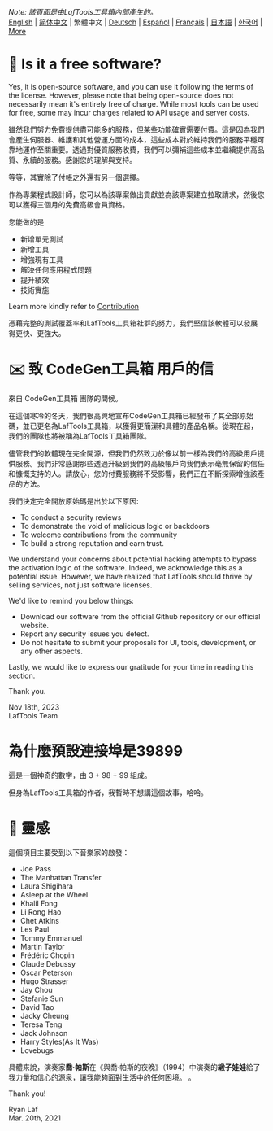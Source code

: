 <i>Note: 該頁面是由LafTools工具箱內部產生的。</i> <br/> [English](/docs/en_US)  |  [简体中文](/docs/zh_CN)  |  繁體中文  |  [Deutsch](/docs/de)  |  [Español](/docs/es)  |  [Français](/docs/fr)  |  [日本語](/docs/ja)  |  [한국어](/docs/ko) | [More](/docs/) <br/>

# 🙋 Is it a free software?

Yes, it is open-source software, and you can use it following the terms of the license. However, please note that being open-source does not necessarily mean it's entirely free of charge. While most tools can be used for free, some may incur charges related to API usage and server costs.

雖然我們努力免費提供盡可能多的服務，但某些功能確實需要付費。這是因為我們會產生伺服器、維護和其他營運方面的成本，這些成本對於維持我們的服務平穩可靠地運作至關重要。透過對優質服務收費，我們可以彌補這些成本並繼續提供高品質、永續的服務。感謝您的理解與支持。

等等，其實除了付帳之外還有另一個選擇。

作為專業程式設計師，您可以為該專案做出貢獻並為該專案建立拉取請求，然後您可以獲得三個月的免費高級會員資格。

您能做的是

- 新增單元測試
- 新增工具
- 增強現有工具
- 解決任何應用程式問題
- 提升績效
- 技術實施

Learn more kindly refer to [Contribution](CONTRIBUTION.md)

憑藉完整的測試覆蓋率和LafTools工具箱社群的努力，我們堅信該軟體可以發展得更快、更強大。

# ✉️ 致 CodeGen工具箱 用戶的信

來自 CodeGen工具箱 團隊的問候。

在這個寒冷的冬天，我們很高興地宣布CodeGen工具箱已經發布了其全部原始碼，並已更名為LafTools工具箱，以獲得更簡潔和具體的產品名稱。從現在起，我們的團隊也將被稱為LafTools工具箱團隊。

儘管我們的軟體現在完全開源，但我們仍然致力於像以前一樣為我們的高級用戶提供服務。我們非常感謝那些透過升級到我們的高級帳戶向我們表示毫無保留的信任和慷慨支持的人。請放心，您的付費服務將不受影響，我們正在不斷探索增強該產品的方法。

我們決定完全開放原始碼是出於以下原因:

- To conduct a security reviews
- To demonstrate the void of malicious logic or backdoors
- To welcome contributions from the community
- To build a strong reputation and earn trust.

We understand your concerns about potential hacking attempts to bypass the activation logic of the software. Indeed, we acknowledge this as a potential issue. However, we have realized that LafTools should thrive by selling services, not just software licenses.

We'd like to remind you below things:

- Download our software from the official Github repository or our official website.
- Report any security issues you detect.
- Do not hesitate to submit your proposals for UI, tools, development, or any other aspects.

Lastly, we would like to express our gratitude for your time in reading this section.

Thank you.

Nov 18th, 2023  
LafTools Team

# 為什麼預設連接埠是39899

這是一個神奇的數字，由 3 + 98 + 99 組成。

但身為LafTools工具箱的作者，我暫時不想講這個故事，哈哈。

# 🎷 靈感

這個項目主要受到以下音樂家的啟發：

- Joe Pass
- The Manhattan Transfer
- Laura Shigihara
- Asleep at the Wheel
- Khalil Fong
- Li Rong Hao
- Chet Atkins
- Les Paul
- Tommy Emmanuel
- Martin Taylor
- Frédéric Chopin
- Claude Debussy
- Oscar Peterson
- Hugo Strasser
- Jay Chou
- Stefanie Sun
- David Tao
- Jacky Cheung
- Teresa Teng
- Jack Johnson
- Harry Styles(As It Was)
- Lovebugs

具體來說，演奏家**喬·帕斯**在《與喬·帕斯的夜晚》（1994）中演奏的**緞子娃娃**給了我力量和信心的源泉，讓我能夠面對生活中的任何困境。 。

Thank you!

Ryan Laf  
Mar. 20th, 2021
